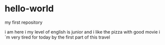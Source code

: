 # hello-world
my first repository

i am here i my level of english is junior and i like the pizza with good movie 
i´m very tired for today by the first part of this travel
